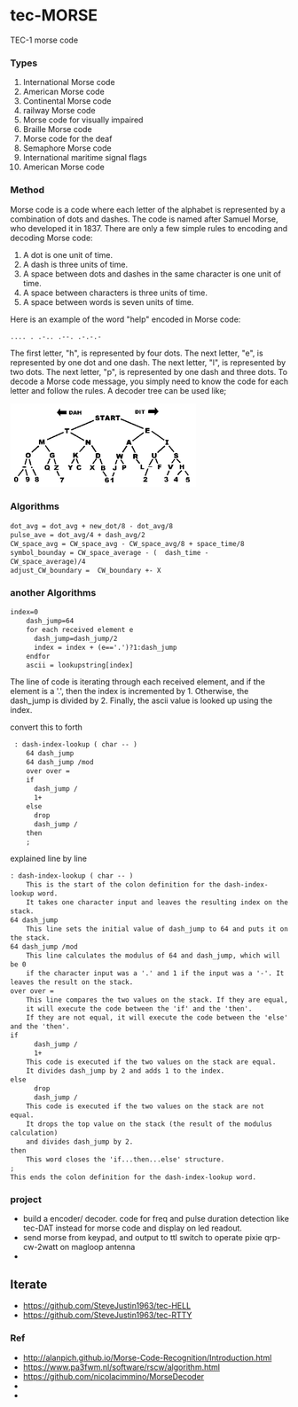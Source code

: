 # tec-MORSE
TEC-1 morse code 

### Types
1. International Morse code
2. American Morse code
3. Continental Morse code
4. railway Morse code
5. Morse code for visually impaired
6. Braille Morse code
7. Morse code for the deaf
8. Semaphore Morse code
9. International maritime signal flags
10. American Morse code

### Method
Morse code is a code where each letter of the alphabet is represented by a combination of dots and dashes. The code is named after Samuel Morse, who developed it in 1837. There are only a few simple rules to encoding and decoding Morse code:

1. A dot is one unit of time.
2. A dash is three units of time.
3. A space between dots and dashes in the same character is one unit of time.
4. A space between characters is three units of time.
5. A space between words is seven units of time.

Here is an example of the word "help" encoded in Morse code:
```
.... . .-.. .--. .-.-.-
```
The first letter, "h", is represented by four dots. The next letter, "e", is represented by one dot and one dash. The next letter, "l", is represented by two dots. The next letter, "p", is represented by one dash and three dots. To decode a Morse code message, you simply need to know the code for each letter and follow the rules.
A decoder tree can be used like;

![](https://github.com/SteveJustin1963/tec-MORSE/blob/master/pics/mortree1.png)


### Algorithms

```
dot_avg = dot_avg + new_dot/8 - dot_avg/8
pulse_ave = dot_avg/4 + dash_avg/2
CW_space_avg = CW_space_avg - CW_space_avg/8 + space_time/8
symbol_bounday = CW_space_average - (  dash_time -  CW_space_average)/4
adjust_CW_boundary =  CW_boundary +- X
```

### another Algorithms
```
index=0
    dash_jump=64
    for each received element e
      dash_jump=dash_jump/2
      index = index + (e=='.')?1:dash_jump
    endfor
    ascii = lookupstring[index]
```

The line of code is iterating through each received element, and if the element is a '.', then the index is incremented by 1. Otherwise, the dash_jump is divided by 2. Finally, the ascii value is looked up using the index.

convert this to forth
```
 : dash-index-lookup ( char -- )
    64 dash_jump
    64 dash_jump /mod
    over over =
    if
      dash_jump /
      1+
    else
      drop
      dash_jump /
    then
    ;
```

explained line by line

```
: dash-index-lookup ( char -- )
    This is the start of the colon definition for the dash-index-lookup word. 
    It takes one character input and leaves the resulting index on the stack.
64 dash_jump
    This line sets the initial value of dash_jump to 64 and puts it on the stack.
64 dash_jump /mod
    This line calculates the modulus of 64 and dash_jump, which will be 0 
    if the character input was a '.' and 1 if the input was a '-'. It leaves the result on the stack.
over over =
    This line compares the two values on the stack. If they are equal, 
    it will execute the code between the 'if' and the 'then'. 
    If they are not equal, it will execute the code between the 'else' and the 'then'.
if
      dash_jump /
      1+
    This code is executed if the two values on the stack are equal. 
    It divides dash_jump by 2 and adds 1 to the index.
else
      drop
      dash_jump /
    This code is executed if the two values on the stack are not equal. 
    It drops the top value on the stack (the result of the modulus calculation) 
    and divides dash_jump by 2.
then
    This word closes the 'if...then...else' structure.
;
This ends the colon definition for the dash-index-lookup word.

```




### project
- build a encoder/ decoder. code for freq and pulse duration detection like tec-DAT instead for morse code and display on led readout. 
- send morse from keypad, and output to ttl switch to operate pixie qrp-cw-2watt on magloop antenna
- 

## Iterate
- https://github.com/SteveJustin1963/tec-HELL
- https://github.com/SteveJustin1963/tec-RTTY

### Ref
- http://alanpich.github.io/Morse-Code-Recognition/Introduction.html
- https://www.pa3fwm.nl/software/rscw/algorithm.html
- https://github.com/nicolacimmino/MorseDecoder
- 
- 

